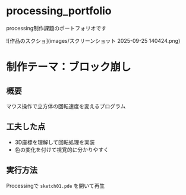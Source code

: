 # processing_portfolio
processing制作課題のポートフォリオです

![作品のスクショ](images/スクリーンショット 2025-09-25 140424.png)

# 制作テーマ：ブロック崩し
## 概要
マウス操作で立方体の回転速度を変えるプログラム
## 工夫した点
- 3D座標を理解して回転処理を実装
- 色の変化を付けて視覚的に分かりやすく
## 実行方法
Processingで `sketch01.pde` を開いて再生
